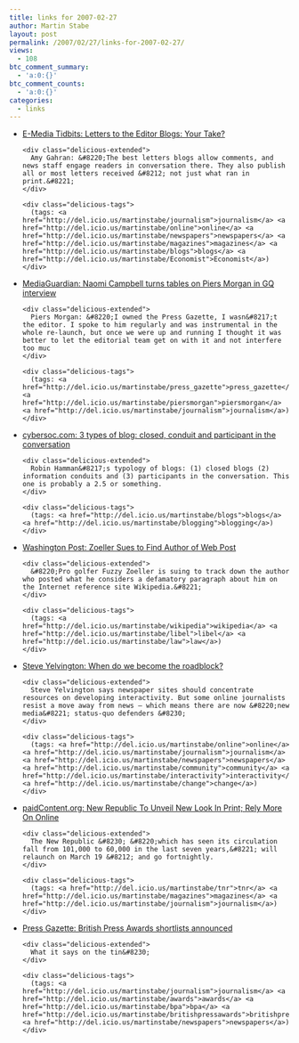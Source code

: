 ```yaml
---
title: links for 2007-02-27
author: Martin Stabe
layout: post
permalink: /2007/02/27/links-for-2007-02-27/
views:
  - 108
btc_comment_summary:
  - 'a:0:{}'
btc_comment_counts:
  - 'a:0:{}'
categories:
  - links
---
```

<ul class="delicious">
  <li>
    <div class="delicious-link">
      <a href="http://www.poynter.org/column.asp?id=31&#038;aid=118751">E-Media Tidbits: Letters to the Editor Blogs: Your Take?</a>
    </div>
    
    <div class="delicious-extended">
      Amy Gahran: &#8220;The best letters blogs allow comments, and news staff engage readers in conversation there. They also publish all or most letters received &#8212; not just what ran in print.&#8221;
    </div>
    
    <div class="delicious-tags">
      (tags: <a href="http://del.icio.us/martinstabe/journalism">journalism</a> <a href="http://del.icio.us/martinstabe/online">online</a> <a href="http://del.icio.us/martinstabe/newspapers">newspapers</a> <a href="http://del.icio.us/martinstabe/magazines">magazines</a> <a href="http://del.icio.us/martinstabe/blogs">blogs</a> <a href="http://del.icio.us/martinstabe/Economist">Economist</a>)
    </div>
  </li>
  
  <li>
    <div class="delicious-link">
      <a href="http://media.guardian.co.uk/site/story/0,,2021197,00.html">MediaGuardian: Naomi Campbell turns tables on Piers Morgan in GQ interview</a>
    </div>
    
    <div class="delicious-extended">
      Piers Morgan: &#8220;I owned the Press Gazette, I wasn&#8217;t the editor. I spoke to him regularly and was instrumental in the whole re-launch, but once we were up and running I thought it was better to let the editorial team get on with it and not interfere too muc
    </div>
    
    <div class="delicious-tags">
      (tags: <a href="http://del.icio.us/martinstabe/press_gazette">press_gazette</a> <a href="http://del.icio.us/martinstabe/piersmorgan">piersmorgan</a> <a href="http://del.icio.us/martinstabe/journalism">journalism</a>)
    </div>
  </li>
  
  <li>
    <div class="delicious-link">
      <a href="http://www.cybersoc.com/2007/02/3_types_of_blog_11.html#comment-61571628">cybersoc.com: 3 types of blog: closed, conduit and participant in the conversation</a>
    </div>
    
    <div class="delicious-extended">
      Robin Hamman&#8217;s typology of blogs: (1) closed blogs (2) information conduits and (3) participants in the conversation. This one is probably a 2.5 or something.
    </div>
    
    <div class="delicious-tags">
      (tags: <a href="http://del.icio.us/martinstabe/blogs">blogs</a> <a href="http://del.icio.us/martinstabe/blogging">blogging</a>)
    </div>
  </li>
  
  <li>
    <div class="delicious-link">
      <a href="http://www.washingtonpost.com/wp-dyn/content/article/2007/02/22/AR2007022201132.html?referrer=delicious">Washington Post: Zoeller Sues to Find Author of Web Post</a>
    </div>
    
    <div class="delicious-extended">
      &#8220;Pro golfer Fuzzy Zoeller is suing to track down the author who posted what he considers a defamatory paragraph about him on the Internet reference site Wikipedia.&#8221;
    </div>
    
    <div class="delicious-tags">
      (tags: <a href="http://del.icio.us/martinstabe/wikipedia">wikipedia</a> <a href="http://del.icio.us/martinstabe/libel">libel</a> <a href="http://del.icio.us/martinstabe/law">law</a>)
    </div>
  </li>
  
  <li>
    <div class="delicious-link">
      <a href="http://www.yelvington.com/node/221">Steve Yelvington: When do we become the roadblock?</a>
    </div>
    
    <div class="delicious-extended">
      Steve Yelvington says newspaper sites should concentrate resources on developing interactivity. But some online journalists resist a move away from news — which means there are now &#8220;new media&#8221; status-quo defenders &#8230;
    </div>
    
    <div class="delicious-tags">
      (tags: <a href="http://del.icio.us/martinstabe/online">online</a> <a href="http://del.icio.us/martinstabe/journalism">journalism</a> <a href="http://del.icio.us/martinstabe/newspapers">newspapers</a> <a href="http://del.icio.us/martinstabe/community">community</a> <a href="http://del.icio.us/martinstabe/interactivity">interactivity</a> <a href="http://del.icio.us/martinstabe/change">change</a>)
    </div>
  </li>
  
  <li>
    <div class="delicious-link">
      <a href="http://www.paidcontent.org/entry/419-new-republic-to-unveil-new-look-in-print-and-online/#When:16:32:00Z">paidContent.org: New Republic To Unveil New Look In Print; Rely More On Online</a>
    </div>
    
    <div class="delicious-extended">
      The New Republic &#8230; &#8220;which has seen its circulation fall from 101,000 to 60,000 in the last seven years,&#8221; will relaunch on March 19 &#8212; and go fortnightly.
    </div>
    
    <div class="delicious-tags">
      (tags: <a href="http://del.icio.us/martinstabe/tnr">tnr</a> <a href="http://del.icio.us/martinstabe/magazines">magazines</a> <a href="http://del.icio.us/martinstabe/journalism">journalism</a>)
    </div>
  </li>
  
  <li>
    <div class="delicious-link">
      <a href="http://www.pressgazette.co.uk/article/270207/british_press_awards_2007_shortlists">Press Gazette: British Press Awards shortlists announced</a>
    </div>
    
    <div class="delicious-extended">
      What it says on the tin&#8230;
    </div>
    
    <div class="delicious-tags">
      (tags: <a href="http://del.icio.us/martinstabe/journalism">journalism</a> <a href="http://del.icio.us/martinstabe/awards">awards</a> <a href="http://del.icio.us/martinstabe/bpa">bpa</a> <a href="http://del.icio.us/martinstabe/britishpressawards">britishpressawards</a> <a href="http://del.icio.us/martinstabe/newspapers">newspapers</a>)
    </div>
  </li>
</ul>